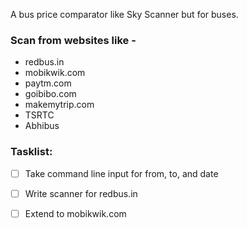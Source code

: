 A bus price comparator like Sky Scanner but for buses.

### Scan from websites like - 
  * redbus.in
  * mobikwik.com
  * paytm.com
  * goibibo.com
  * makemytrip.com
  * TSRTC
  * Abhibus

### Tasklist:
- [ ] Take command line input for from, to, and date
- [ ] Write scanner for redbus.in
- [ ] Extend to mobikwik.com

